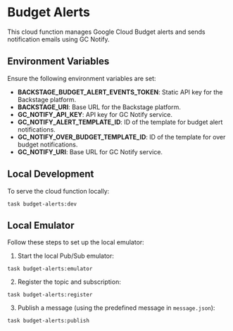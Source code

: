 # Budget Alerts

This cloud function manages Google Cloud Budget alerts and sends notification emails using GC Notify.

## Environment Variables

Ensure the following environment variables are set:

- **BACKSTAGE_BUDGET_ALERT_EVENTS_TOKEN**: Static API key for the Backstage platform.
- **BACKSTAGE_URI**: Base URL for the Backstage platform.
- **GC_NOTIFY_API_KEY**: API key for GC Notify service.
- **GC_NOTIFY_ALERT_TEMPLATE_ID**: ID of the template for budget alert notifications.
- **GC_NOTIFY_OVER_BUDGET_TEMPLATE_ID**: ID of the template for over budget notifications.
- **GC_NOTIFY_URI**: Base URL for GC Notify service.

## Local Development

To serve the cloud function locally:

```
task budget-alerts:dev
```

## Local Emulator

Follow these steps to set up the local emulator:

1. Start the local Pub/Sub emulator:

```
task budget-alerts:emulator
```

2. Register the topic and subscription:

```
task budget-alerts:register
```

3. Publish a message (using the predefined message in `message.json`):

```
task budget-alerts:publish
```